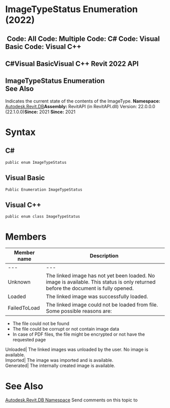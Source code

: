 # ImageTypeStatus Enumeration (2022)

﻿
 Code: All Code: Multiple Code: C# Code: Visual Basic Code: Visual C++   
---  
C#Visual BasicVisual C++
Revit 2022 API  
---  
ImageTypeStatus Enumeration  
See Also  
---  
Indicates the current state of the contents of the ImageType. 
**Namespace:** [Autodesk.Revit.DB](87546ba7-461b-c646-cbb1-2cb8f5bff8b2.md "Autodesk.Revit.DB Namespace")**Assembly:** RevitAPI (in RevitAPI.dll) Version: 22.0.0.0 (22.1.0.0)**Since:** 2021 **Since:** 2021 
# Syntax
C#  
---  
```text
public enum ImageTypeStatus
```
  
Visual Basic  
---  
```text
Public Enumeration ImageTypeStatus
```
  
Visual C++  
---  
```text
public enum class ImageTypeStatus
```
  
# Members
| Member name | Description |
| --- | --- |
| --- | --- |
| Unknown | The linked image has not yet been loaded. No image is available. This status is only returned before the document is fully opened. |
| Loaded | The linked image was successfully loaded. |
| FailedToLoad | The linked image could not be loaded from file.  Some possible reasons are: |

  * The file could not be found
  * The file could be corrupt or not contain image data
  * In case of PDF files, the file might be encrypted or not have the requested page

  
Unloaded|  The linked images was unloaded by the user. No image is available.   
Imported|  The image was imported and is available.   
Generated|  The internally created image is available.   
# See Also
[Autodesk.Revit.DB Namespace](87546ba7-461b-c646-cbb1-2cb8f5bff8b2.md "Autodesk.Revit.DB Namespace")
Send comments on this topic to 